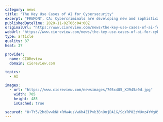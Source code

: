 ```yaml
---
category: news
title: "The Key Use Cases of AI for Cybersecurity"
excerpt: "FREMONT, CA: Cybercriminals are developing new and sophisticated ways to access controls, firewalls, and jeopardizing"
publishedDateTime: 2020-11-02T06:04:00Z
originalUrl: "https://www.cioreview.com/news/the-key-use-cases-of-ai-for-cybersecurity-nid-32243-cid-145.html"
webUrl: "https://www.cioreview.com/news/the-key-use-cases-of-ai-for-cybersecurity-nid-32243-cid-145.html"
type: article
quality: 37
heat: 37

provider:
  name: CIOReview
  domain: cioreview.com

topics:
  - AI

images:
  - url: "https://www.cioreview.com/newsimages/705x485_XJ945a0d.jpg"
    width: 705
    height: 485
    isCached: true

secured: "8+TY5/2hdDvwkNH+RMw4uzVwKh4ZIPvb3BnOnjDA1G/SqYRPO2zWUvz4YWgO5n1gKb8hQxcyfHnSpDGt1MygPbD1pfPKgmlysH+TJ0ODsZ/OUzQd2Ahg2Tr1Ot49g7QgUQYvqGx6nSYHxYSTmbQshZ+y4YrTTMFO2pOYE/l055Zk2U+0GyrXAihERQTmRahVwC+J6lezXTAqEXNikFUYaBj0g0/5y4uOxTWM7uSahV8NAeJn+CJr9F5iil1rsrTwempbQRls4BnTLvI7ZtLhcJV8iiX2gAkdn14/9eUz2uVrXwoYMqRYznAROTpOHkzlNVCBW8t2MmafqM8arvX5rpLFkxtFaLRhjegAgrbfmjI=;aDeJlY2dVfgDKYvaM+6oOA=="
---
```


